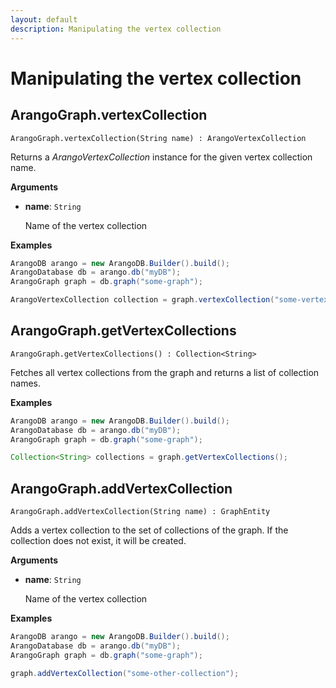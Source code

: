 ```yaml
---
layout: default
description: Manipulating the vertex collection
---
```


# Manipulating the vertex collection

## ArangoGraph.vertexCollection

`ArangoGraph.vertexCollection(String name) : ArangoVertexCollection`

Returns a _ArangoVertexCollection_ instance for the given vertex collection name.

**Arguments**

- **name**: `String`

  Name of the vertex collection

**Examples**

```Java
ArangoDB arango = new ArangoDB.Builder().build();
ArangoDatabase db = arango.db("myDB");
ArangoGraph graph = db.graph("some-graph");

ArangoVertexCollection collection = graph.vertexCollection("some-vertex-collection");
```

## ArangoGraph.getVertexCollections

`ArangoGraph.getVertexCollections() : Collection<String>`

Fetches all vertex collections from the graph and returns a list of collection names.

**Examples**

```Java
ArangoDB arango = new ArangoDB.Builder().build();
ArangoDatabase db = arango.db("myDB");
ArangoGraph graph = db.graph("some-graph");

Collection<String> collections = graph.getVertexCollections();
```

## ArangoGraph.addVertexCollection

`ArangoGraph.addVertexCollection(String name) : GraphEntity`

Adds a vertex collection to the set of collections of the graph.
If the collection does not exist, it will be created.

**Arguments**

- **name**: `String`

  Name of the vertex collection

**Examples**

```Java
ArangoDB arango = new ArangoDB.Builder().build();
ArangoDatabase db = arango.db("myDB");
ArangoGraph graph = db.graph("some-graph");

graph.addVertexCollection("some-other-collection");
```
